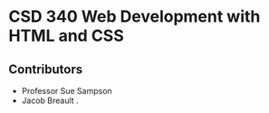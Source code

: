 # CSD 340 Web Development with HTML and CSS
## Contributors
  * Professor Sue Sampson
  * Jacob Breault
.
